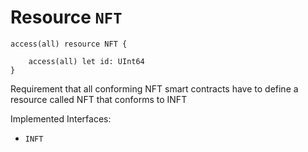 # Resource `NFT`

```cadence
access(all) resource NFT {

    access(all) let id: UInt64
}
```

Requirement that all conforming NFT smart contracts have
to define a resource called NFT that conforms to INFT

Implemented Interfaces:
  - `INFT`

